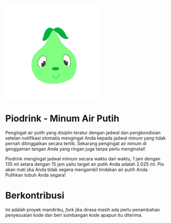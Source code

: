 <img src="https://raw.githubusercontent.com/aflacake/piodrink/main/img/pio.png" width="300" height="300"/>

# Piodrink - Minum Air Putih
Pengingat air putih yang disiplin teratur dengan jadwal dan pengkondisian setelan notifikasi otomatis mengingat Anda kepada jadwal minum yang tidak pernah ditinggalkan secara tertib. Sekarang pengingat air minum di genggaman tangan Anda yang ringan juga tanpa perlu menginstal!

Piodrink mengingat jadwal mimum secara waktu dari waktu, 1 jam dengan 135 ml setara dengan 15 jam yaitu target air putih Anda adalah 2.025 ml. Pio akan mati jika Anda tidak segera mengambil tindakan air putih Anda. Pulihkan tubuh Anda segara!

# Berkontribusi
Ini adalah proyek mandiriku, _fork_ jika dirasa masih ada perlu penambahan penyesuaian kode dan beri sumbangan kode apapun itu diterima.
